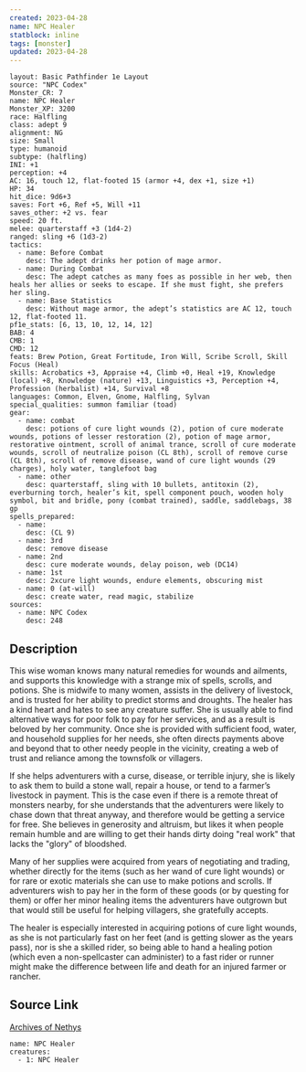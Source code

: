 ```yaml
---
created: 2023-04-28
name: NPC Healer
statblock: inline
tags: [monster]
updated: 2023-04-28
---
```

```statblock
layout: Basic Pathfinder 1e Layout
source: "NPC Codex"
Monster_CR: 7
name: NPC Healer
Monster_XP: 3200
race: Halfling
class: adept 9
alignment: NG
size: Small
type: humanoid
subtype: (halfling)
INI: +1
perception: +4
AC: 16, touch 12, flat-footed 15 (armor +4, dex +1, size +1)
HP: 34
hit_dice: 9d6+3
saves: Fort +6, Ref +5, Will +11
saves_other: +2 vs. fear
speed: 20 ft.
melee: quarterstaff +3 (1d4-2)
ranged: sling +6 (1d3-2)
tactics:
  - name: Before Combat
    desc: The adept drinks her potion of mage armor.
  - name: During Combat
    desc: The adept catches as many foes as possible in her web, then heals her allies or seeks to escape. If she must fight, she prefers her sling.
  - name: Base Statistics
    desc: Without mage armor, the adept’s statistics are AC 12, touch 12, flat-footed 11.
pf1e_stats: [6, 13, 10, 12, 14, 12]
BAB: 4
CMB: 1
CMD: 12
feats: Brew Potion, Great Fortitude, Iron Will, Scribe Scroll, Skill Focus (Heal)
skills: Acrobatics +3, Appraise +4, Climb +0, Heal +19, Knowledge (local) +8, Knowledge (nature) +13, Linguistics +3, Perception +4, Profession (herbalist) +14, Survival +8
languages: Common, Elven, Gnome, Halfling, Sylvan
special_qualities: summon familiar (toad)
gear:
  - name: combat
    desc: potions of cure light wounds (2), potion of cure moderate wounds, potions of lesser restoration (2), potion of mage armor, restorative ointment, scroll of animal trance, scroll of cure moderate wounds, scroll of neutralize poison (CL 8th), scroll of remove curse (CL 8th), scroll of remove disease, wand of cure light wounds (29 charges), holy water, tanglefoot bag
  - name: other
    desc: quarterstaff, sling with 10 bullets, antitoxin (2), everburning torch, healer’s kit, spell component pouch, wooden holy symbol, bit and bridle, pony (combat trained), saddle, saddlebags, 38 gp
spells_prepared:
  - name:
    desc: (CL 9)
  - name: 3rd
    desc: remove disease
  - name: 2nd
    desc: cure moderate wounds, delay poison, web (DC14)
  - name: 1st
    desc: 2xcure light wounds, endure elements, obscuring mist
  - name: 0 (at-will)
    desc: create water, read magic, stabilize
sources:
  - name: NPC Codex
    desc: 248
```
## Description
This wise woman knows many natural remedies for wounds and ailments, and supports this knowledge with a strange mix of spells, scrolls, and potions. She is midwife to many women, assists in the delivery of livestock, and is trusted for her ability to predict storms and droughts. The healer has a kind heart and hates to see any creature suffer. She is usually able to find alternative ways for poor folk to pay for her services, and as a result is beloved by her community. Once she is provided with sufficient food, water, and household supplies for her needs, she often directs payments above and beyond that to other needy people in the vicinity, creating a web of trust and reliance among the townsfolk or villagers.

If she helps adventurers with a curse, disease, or terrible injury, she is likely to ask them to build a stone wall, repair a house, or tend to a farmer’s livestock in payment. This is the case even if there is a remote threat of monsters nearby, for she understands that the adventurers were likely to chase down that threat anyway, and therefore would be getting a service for free. She believes in generosity and altruism, but likes it when people remain humble and are willing to get their hands dirty doing "real work" that lacks the "glory" of bloodshed.

Many of her supplies were acquired from years of negotiating and trading, whether directly for the items (such as her wand of cure light wounds) or for rare or exotic materials she can use to make potions and scrolls. If adventurers wish to pay her in the form of these goods (or by questing for them) or offer her minor healing items the adventurers have outgrown but that would still be useful for helping villagers, she gratefully accepts.

The healer is especially interested in acquiring potions of cure light wounds, as she is not particularly fast on her feet (and is getting slower as the years pass), nor is she a skilled rider, so being able to hand a healing potion (which even a non-spellcaster can administer) to a fast rider or runner might make the difference between life and death for an injured farmer or rancher.
## Source Link
[Archives of Nethys](https://aonprd.com/NPCDisplay.aspx?ItemName=Healer)
```encounter-table
name: NPC Healer
creatures:
  - 1: NPC Healer
```
